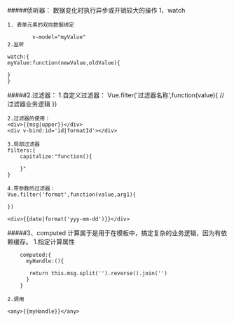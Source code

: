 #####侦听器：
数据变化时执行异步或开销较大的操作
1、watch

    1. 表单元素的双向数据绑定

            v-model="myValue"
    2.监听
   
    watch:{
    myValue:function(newValue,oldValue){
    
    }
    }
#####2.过滤器：
    1.自定义过滤器：
    Vue.filter('过滤器名称',function(value){
        //过滤器业务逻辑
    })

    2.过滤器的使用：
    <div>{{msg|upper}}</div>
    <div v-bind:id='id|formatId'></div>

    3.局部过滤器
    filters:{
        capitalize:"function(){

        }"
    }

    4.带参数的过滤器：
    Vue.filter('format',function(value,arg1){

    })

    <div>{{date|format('yyy-mm-dd')}}</div>
#####3、computed
    计算属于是用于在模板中，搞定复杂的业务逻辑，因为有依赖缓存。
    1.指定计算属性
    
        computed:{
          myHandle:(){

           return this.msg.split('').reverse().join('')
          }
        }

    2.调用

    <any>{{myHandle}}</any>